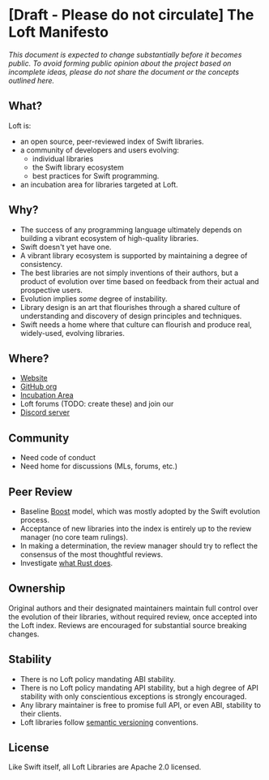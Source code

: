 # [Draft - Please do not circulate] The Loft Manifesto

*This document is expected to change substantially before it
becomes public. To avoid forming public opinion about the project
based on incomplete ideas, please do not share the document or the
concepts outlined here.*

## What?

Loft is:
- an open source, peer-reviewed index of Swift libraries.
- a community of developers and users evolving:
  - individual libraries
  - the Swift library ecosystem
  - best practices for Swift programming.
- an incubation area for libraries targeted at Loft.

## Why?

- The success of any programming language ultimately depends on
  building a vibrant ecosystem of high-quality libraries.
- Swift doesn't yet have one.
- A vibrant library ecosystem is supported by maintaining a degree of
  consistency.
- The best libraries are not simply inventions of their authors, but a 
  product of evolution over time based on feedback from their actual and
  prospective users. 
- Evolution implies *some* degree of instability.
- Library design is an art that flourishes through a shared culture
  of understanding and discovery of design principles and techniques.
- Swift needs a home where that culture can flourish and produce real,
  widely-used, evolving libraries.

## Where?

- [Website](http://loftware.org)
- [GitHub org](http://github.com/loftware)
- [Incubation Area](http://github.com/loft-nest)
- Loft forums (TODO: create these) and join our 
- [Discord server](https://discord.gg/2AkrfW) 

## Community

- Need code of conduct
- Need home for discussions (MLs, forums, etc.)

## Peer Review

- Baseline [Boost](http://boost.org) model, which was mostly adopted by
  the Swift evolution process.  
- Acceptance of new libraries into the index is entirely up to the review
  manager (no core team rulings).
- In making a determination, the review manager should try to reflect the
  consensus of the most thoughtful reviews.
- Investigate [what Rust
  does](https://forums.swift.org/t/evolution-process-discussion/33272/26).

## Ownership

Original authors and their designated maintainers maintain full control
over the evolution of their libraries, without required review, once
accepted into the Loft index. Reviews are encouraged for substantial
source breaking changes.

## Stability

- There is no Loft policy mandating ABI stability.
- There is no Loft policy mandating API stability, but a high degree
  of API stability with only conscientious exceptions is strongly
  encouraged.
- Any library maintainer is free to promise full API, or even ABI,
  stability to their clients.
- Loft libraries follow [semantic versioning](https://semver.org/) conventions.

## License

Like Swift itself, all Loft Libraries are Apache 2.0 licensed.
